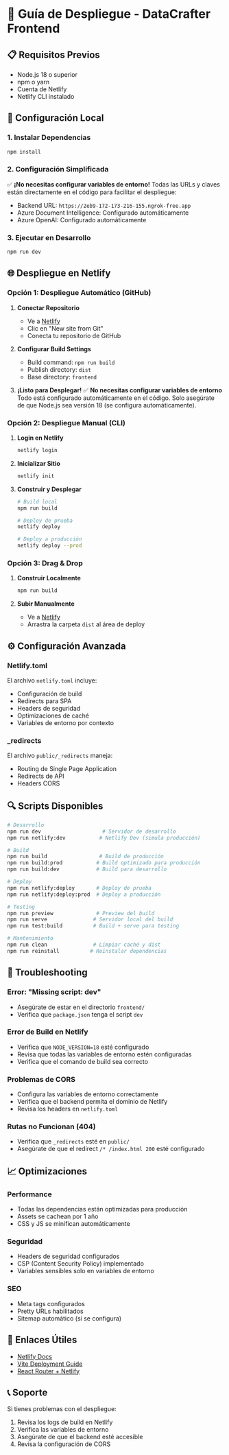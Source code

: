 # 🚀 Guía de Despliegue - DataCrafter Frontend

## 📋 Requisitos Previos

- Node.js 18 o superior
- npm o yarn
- Cuenta de Netlify
- Netlify CLI instalado

## 🔧 Configuración Local

### 1. Instalar Dependencias
```bash
npm install
```

### 2. Configuración Simplificada
✅ **¡No necesitas configurar variables de entorno!**
Todas las URLs y claves están directamente en el código para facilitar el despliegue:
- Backend URL: `https://2eb9-172-173-216-155.ngrok-free.app`
- Azure Document Intelligence: Configurado automáticamente
- Azure OpenAI: Configurado automáticamente

### 3. Ejecutar en Desarrollo
```bash
npm run dev
```

## 🌐 Despliegue en Netlify

### Opción 1: Despliegue Automático (GitHub)

1. **Conectar Repositorio**
   - Ve a [Netlify](https://app.netlify.com)
   - Clic en "New site from Git"
   - Conecta tu repositorio de GitHub

2. **Configurar Build Settings**
   - Build command: `npm run build`
   - Publish directory: `dist`
   - Base directory: `frontend`

3. **¡Listo para Desplegar!**
   ✅ **No necesitas configurar variables de entorno**
   Todo está configurado automáticamente en el código.
   Solo asegúrate de que Node.js sea versión 18 (se configura automáticamente).

### Opción 2: Despliegue Manual (CLI)

1. **Login en Netlify**
   ```bash
   netlify login
   ```

2. **Inicializar Sitio**
   ```bash
   netlify init
   ```

3. **Construir y Desplegar**
   ```bash
   # Build local
   npm run build
   
   # Deploy de prueba
   netlify deploy
   
   # Deploy a producción
   netlify deploy --prod
   ```

### Opción 3: Drag & Drop

1. **Construir Localmente**
   ```bash
   npm run build
   ```

2. **Subir Manualmente**
   - Ve a [Netlify](https://app.netlify.com)
   - Arrastra la carpeta `dist` al área de deploy

## ⚙️ Configuración Avanzada

### Netlify.toml
El archivo `netlify.toml` incluye:
- Configuración de build
- Redirects para SPA
- Headers de seguridad
- Optimizaciones de caché
- Variables de entorno por contexto

### _redirects
El archivo `public/_redirects` maneja:
- Routing de Single Page Application
- Redirects de API
- Headers CORS

## 🔍 Scripts Disponibles

```bash
# Desarrollo
npm run dev                    # Servidor de desarrollo
npm run netlify:dev           # Netlify Dev (simula producción)

# Build
npm run build                 # Build de producción
npm run build:prod           # Build optimizado para producción
npm run build:dev            # Build para desarrollo

# Deploy
npm run netlify:deploy       # Deploy de prueba
npm run netlify:deploy:prod  # Deploy a producción

# Testing
npm run preview              # Preview del build
npm run serve               # Servidor local del build
npm run test:build          # Build + serve para testing

# Mantenimiento
npm run clean               # Limpiar caché y dist
npm run reinstall          # Reinstalar dependencias
```

## 🐛 Troubleshooting

### Error: "Missing script: dev"
- Asegúrate de estar en el directorio `frontend/`
- Verifica que `package.json` tenga el script `dev`

### Error de Build en Netlify
- Verifica que `NODE_VERSION=18` esté configurado
- Revisa que todas las variables de entorno estén configuradas
- Verifica que el comando de build sea correcto

### Problemas de CORS
- Configura las variables de entorno correctamente
- Verifica que el backend permita el dominio de Netlify
- Revisa los headers en `netlify.toml`

### Rutas no Funcionan (404)
- Verifica que `_redirects` esté en `public/`
- Asegúrate de que el redirect `/* /index.html 200` esté configurado

## 📈 Optimizaciones

### Performance
- Todas las dependencias están optimizadas para producción
- Assets se cachean por 1 año
- CSS y JS se minifican automáticamente

### Seguridad
- Headers de seguridad configurados
- CSP (Content Security Policy) implementado
- Variables sensibles solo en variables de entorno

### SEO
- Meta tags configurados
- Pretty URLs habilitados
- Sitemap automático (si se configura)

## 🔗 Enlaces Útiles

- [Netlify Docs](https://docs.netlify.com/)
- [Vite Deployment Guide](https://vitejs.dev/guide/static-deploy.html)
- [React Router + Netlify](https://ui.dev/react-router-cannot-get-url-refresh)

## 📞 Soporte

Si tienes problemas con el despliegue:
1. Revisa los logs de build en Netlify
2. Verifica las variables de entorno
3. Asegúrate de que el backend esté accesible
4. Revisa la configuración de CORS 